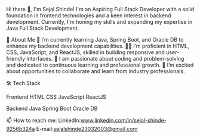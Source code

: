 Hi there 👋, I'm Sejal Shinde!
I'm an Aspiring Full Stack Developer with a solid foundation in frontend technologies and a keen interest in backend development. Currently, I'm honing my skills and expanding my expertise in Java Full Stack Development.

🚀 About Me
🌱 I’m currently learning Java, Spring Boot, and Oracle DB to enhance my backend development capabilities.
👩‍💻 I’m proficient in HTML, CSS, JavaScript, and ReactJS, skilled in building responsive and user-friendly interfaces.
💬 I am passionate about coding and problem-solving and dedicated to continuous learning and professional growth.
🤝 I’m excited about opportunities to collaborate and learn from industry professionals.

🛠️ Tech Stack

Frontend
HTML CSS JavaScript ReactJS

Backend
Java Spring Boot Oracle DB

📫 How to reach me: 
LinkedIn:www.linkedin.com/in/sejal-shinde-9256b324a
E-mail:sejalshinde23032003@gmail.com
